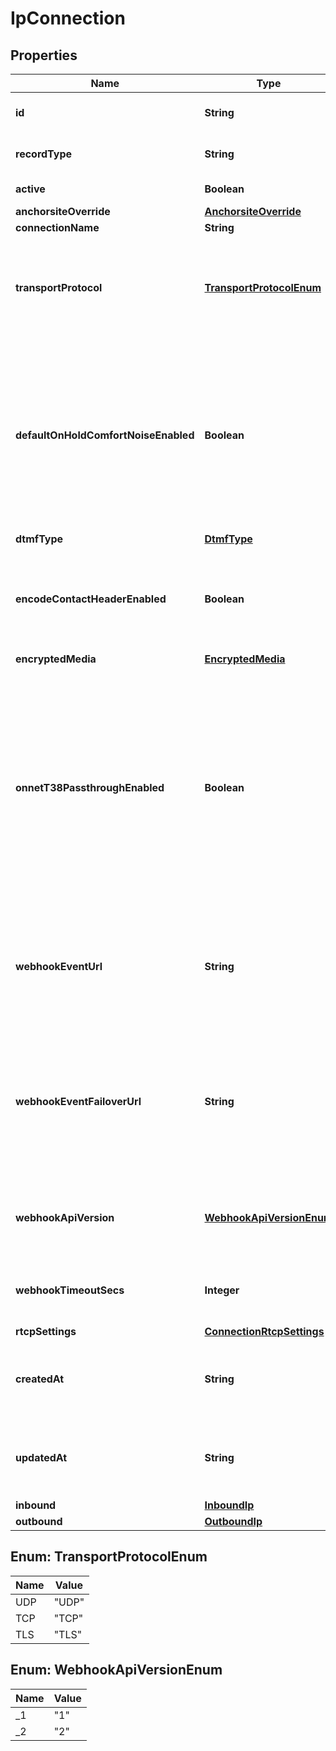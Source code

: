 

# IpConnection

## Properties

Name | Type | Description | Notes
------------ | ------------- | ------------- | -------------
**id** | **String** | Identifies the type of resource. |  [optional]
**recordType** | **String** | Identifies the type of the resource. |  [optional]
**active** | **Boolean** | Defaults to true |  [optional]
**anchorsiteOverride** | [**AnchorsiteOverride**](AnchorsiteOverride.md) |  |  [optional]
**connectionName** | **String** |  |  [optional]
**transportProtocol** | [**TransportProtocolEnum**](#TransportProtocolEnum) | One of UDP, TLS, or TCP. Applies only to connections with IP authentication or FQDN authentication. |  [optional]
**defaultOnHoldComfortNoiseEnabled** | **Boolean** | When enabled, Telnyx will generate comfort noise when you place the call on hold. If disabled, you will need to generate comfort noise or on hold music to avoid RTP timeout. |  [optional]
**dtmfType** | [**DtmfType**](DtmfType.md) |  |  [optional]
**encodeContactHeaderEnabled** | **Boolean** | Encode the SIP contact header sent by Telnyx to avoid issues for NAT or ALG scenarios. |  [optional]
**encryptedMedia** | [**EncryptedMedia**](EncryptedMedia.md) |  |  [optional]
**onnetT38PassthroughEnabled** | **Boolean** | Enable on-net T38 if you prefer the sender and receiver negotiating T38 directly if both are on the Telnyx network. If this is disabled, Telnyx will be able to use T38 on just one leg of the call depending on each leg&#39;s settings. |  [optional]
**webhookEventUrl** | **String** | The URL where webhooks related to this connection will be sent. Must include a scheme, such as &#39;https&#39;. |  [optional]
**webhookEventFailoverUrl** | **String** | The failover URL where webhooks related to this connection will be sent if sending to the primary URL fails. Must include a scheme, such as &#39;https&#39;. |  [optional]
**webhookApiVersion** | [**WebhookApiVersionEnum**](#WebhookApiVersionEnum) | Determines which webhook format will be used, Telnyx API v1 or v2. |  [optional]
**webhookTimeoutSecs** | **Integer** | Specifies how many seconds to wait before timing out a webhook. |  [optional]
**rtcpSettings** | [**ConnectionRtcpSettings**](ConnectionRtcpSettings.md) |  |  [optional]
**createdAt** | **String** | ISO 8601 formatted date indicating when the resource was created. |  [optional]
**updatedAt** | **String** | ISO 8601 formatted date indicating when the resource was updated. |  [optional]
**inbound** | [**InboundIp**](InboundIp.md) |  |  [optional]
**outbound** | [**OutboundIp**](OutboundIp.md) |  |  [optional]



## Enum: TransportProtocolEnum

Name | Value
---- | -----
UDP | &quot;UDP&quot;
TCP | &quot;TCP&quot;
TLS | &quot;TLS&quot;



## Enum: WebhookApiVersionEnum

Name | Value
---- | -----
_1 | &quot;1&quot;
_2 | &quot;2&quot;



